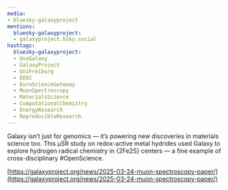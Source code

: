 ```yaml
---
media:
- bluesky-galaxyproject
mentions:
  bluesky-galaxyproject:
  - galaxyproject.bsky.social
hashtags:
  bluesky-galaxyproject:
  - UseGalaxy
  - GalaxyProject
  - UniFreiburg
  - EOSC
  - EuroScienceGateway
  - MuonSpectroscopy
  - MaterialsScience
  - ComputationalChemistry
  - EnergyResearch
  - ReproducibleResearch
---
```

Galaxy isn’t just for genomics — it’s powering new discoveries in materials science too. This μSR study on redox-active metal hydrides used Galaxy to explore hydrogen radical chemistry in {2Fe2S} centers — a fine example of cross-disciplinary #OpenScience.

[https://galaxyproject.org/news/2025-03-24-muon-spectroscopy-paper/](https://galaxyproject.org/news/2025-03-24-muon-spectroscopy-paper/)
